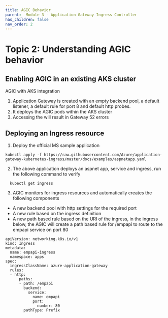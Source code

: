 ```yaml
---
title: AGIC Behavior
parent:  Module 3 - Application Gateway Ingress Controller
has_children: false
nav_order: 2
---
```


# Topic 2: Understanding AGIC behavior




## Enabling AGIC in an existing AKS cluster

AGIC with AKS integration

1. Application Gateway is created with an empty backend pool, a default listener, a default rule for port 8 and default http probes.
2. It deploys the AGIC pods within the AKS cluster
3. Accessing the will result in Gateway 52 errors

## Deploying an Ingress resource

1. Deploy the official MS sample application 

```
kubectl apply -f https://raw.githubusercontent.com/Azure/application-gateway-kubernetes-ingress/master/docs/examples/aspnetapp.yaml
```
2.  The above application deploys an aspnet app, service and ingress, run the following command to verify
   ```
     kubectl get ingress
   ```

3. AGIC monitors for ingress resources and automatically creates the following components
  - A new backend pool with http settings for the required port
  - A new rule based on the ingress definition
  - A new path based rule based on the URI of the ingress, in the ingress below, the AGIC will create a path based rule for /empapi to route to the empapi service on port 80

```
apiVersion: networking.k8s.io/v1
kind: Ingress
metadata:
  name: empapi-ingress
  namespace: apps
spec:
  ingressClassName: azure-application-gateway
  rules:
  - http:
      paths:
      - path: /empapi
        backend:
          service:
            name: empapi
            port:
              number: 80
        pathType: Prefix
```










